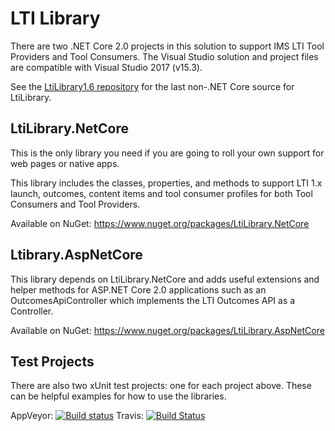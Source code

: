LTI Library
===========
There are two .NET Core 2.0 projects in this solution to support IMS LTI Tool Providers and Tool Consumers. The Visual Studio solution and project files are compatible with Visual Studio 2017 (v15.3).

See the [LtiLibrary1.6 repository](https://github.com/andyfmiller/LtiLibrary1.6) for the last non-.NET Core source for LtiLibrary.

## LtiLibrary.NetCore
This is the only library you need if you are going to roll your own support for web pages or native apps.

This library includes the classes, properties, and methods to support LTI 1.x launch, outcomes, content items and tool consumer profiles for both Tool Consumers and Tool Providers.

Available on NuGet: https://www.nuget.org/packages/LtiLibrary.NetCore

## Ltibrary.AspNetCore
This library depends on LtiLibrary.NetCore and adds useful extensions and helper methods for ASP.NET Core 2.0 applications such as an OutcomesApiController which implements the LTI Outcomes API as a Controller.

Available on NuGet: https://www.nuget.org/packages/LtiLibrary.AspNetCore

## Test Projects
There are also two xUnit test projects: one for each project above. These can be helpful examples for how to use the libraries.

AppVeyor: [![Build status](https://ci.appveyor.com/api/projects/status/qpkjtvp91mra9ogr?svg=true)](https://ci.appveyor.com/project/andyfmiller/ltilibrary)
Travis: [![Build Status](https://travis-ci.org/andyfmiller/LtiLibrary.svg?branch=master)](https://travis-ci.org/andyfmiller/LtiLibrary)